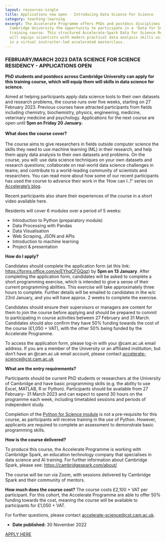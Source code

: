 ```yaml
---
layout: resources-single
title: Applications now open - Introducing Data Science For Science
category: teaching-learning
excerpt: The Accelerate Programme offers PhDs and postdocs disciplines across
  Cambridge University the opportunity to participate in a 'Data for Science'
  training course. This structured Accelerate-Spark Data for Science Residency
  will equips scientists with modern practical data analysis skills using Python
  in a virtual instructor-led accelerated masterclass.
---
```

### FEBRUARY/MARCH 2023 DATA SCIENCE FOR SCIENCE RESIDENCY - APPLICATIONS OPEN

**PhD students and postdocs across Cambridge University can apply for this training course, which will equip them will skills in data science for science.**

Aimed at helping participants apply data science tools to their own datasets and research problems, the course runs over five weeks, starting on 27 February 2023. Previous courses have attracted participants from fields including chemistry, biochemistry, physics, engineering, medicine, veterinary medicine and psychology. Applications for the next course are open until **5pm on Friday 20 January.** \
\
**What does the course cover?**\
\
The course aims to give researchers in fields outside computer science the skills they need to use machine learning (ML) in their research, and help them apply data analysis to their own datasets and problems. On the course, you will: use data science techniques on your own datasets and research questions; collaborate on real-world data science challenges in teams; and contribute to a world-leading community of scientists and researchers. You can read more about how some of our recent participants has used the course to advance their work in the ‘How can I..?’ series on [Accelerate’s blog](https://acceleratescience.github.io/blog).

Recent participants also share their experiences of the course in a short video available here. 

Residents will cover 6 modules over a period of 5 weeks:

* Introduction to Python (preparatory module)
* Data Processing with Pandas
* Data Visualisation
* Web Scraping, JSON and APIs
* Introduction to machine learning
* Project & presentation

**How do I apply?** 

Candidates should complete the application form (at this link: <https://forms.office.com/e/EYhqCFGQqz>) by **5pm on 13 January**.  After completing the application form, candidates will be asked to complete a short programming exercise, which is intended to give a sense of their current programming abilities. This exercise will take approximately three hours to complete. Further details will be emailed to candidates in the w/c 23rd January, and you will have approx. 2 weeks to complete the exercise.

Candidates should ensure their supervisors or managers are content for them to join the course before applying and should be prepared to commit to participating in course activities between 27 February and 31 March. Candidates should also confirm they have 50% funding towards the cost of the course (£1,050 + VAT), with the other 50% being funded by the Accelerate Programme. 

To access the application form, please log-in with your @cam.ac.uk email address. If you are a member of the University or an affiliated institution, but don’t have an @cam.ac.uk email account, please contact accelerate-science@cst.cam.ac.uk 

**What are the entry requirements?**

Participants should be current PhD students or researchers at the University of Cambridge and have basic programming skills (e.g. the ability to use Excel, MATLAB, R or Python). Participants should be available from 27 February– 31 March 2023 and can expect to spend 30 hours on the programme each week, including timetabled sessions and periods of independent study.

Completion of the [Python for Science module](https://acceleratescience.github.io/resources/python-programming-for-science.html) is not a pre-requisite for this course, as participants will receive training in the use of Python. However, applicants are required to complete an assessment to demonstrate basic programming skills.

**How is the course delivered?**

To produce this course, the Accelerate Programme is working with Cambridge Spark, an education technology company that specialises in data science and AI training. For further information about Cambridge Spark, please see: [https://cambridgespark.com/about/ ](https://cambridgespark.com/about/)

The course will be run via Zoom, with sessions delivered by Cambridge Spark and their community of mentors.

**How much does the course cost?**
The course costs £2,100 + VAT per participant. For this cohort, the Accelerate Programme are able to offer 50% funding towards the cost, meaning the course will be available to participants for £1,050 + VAT.

For further questions, please contact accelerate-science@cst.cam.ac.uk.

* **Date published:** 30 November 2022

[APPLY HERE](https://forms.office.com/pages/responsepage.aspx?id=RQSlSfq9eUut41R7TzmG6SaVOxbmBOdAg9GzbnrB5IRUMzA2Uk1SVThUSlVXUTdHWEJWOFpLMjlXOC4u)